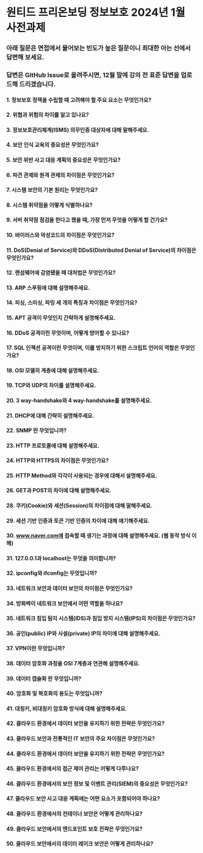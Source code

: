 # 원티드 프리온보딩 정보보호 2024년 1월 사전과제
### 아래 질문은 면접에서 물어보는 빈도가 높은 질문이니 최대한 아는 선에서 답변해 보세요.
### 답변은 GitHub Issue로 올려주시면, 12월 말에 강의 전 표준 답변을 업로드해 드리겠습니다.

#### 1. 정보보호 정책을 수립할 때 고려해야 할 주요 요소는 무엇인가요?
#### 2. 위협과 위험의 차이를 알고 있나요?
#### 3. 정보보호관리체계(ISMS) 의무인증 대상자에 대해 말해주세요.
#### 4. 보안 인식 교육의 중요성은 무엇인가요?
#### 5. 보안 위반 사고 대응 계획의 중요성은 무엇인가요?
#### 6. 파견 관제와 원격 관제의 차이점은 무엇인가요?
#### 7. 시스템 보안의 기본 원리는 무엇인가요?
#### 8. 시스템 취약점을 어떻게 식별하나요?
#### 9. 서버 취약점 점검을 한다고 했을 때, 가장 먼저 무엇을 어떻게 할 건가요?
#### 10. 바이러스와 악성코드의 차이점은 무엇인가요?
#### 11. DoS(Denial of Service)와 DDoS(Distributed Denial of Service)의 차이점은 무엇인가요?
#### 12. 랜섬웨어에 감염됐을 때 대처법은 무엇인가요?
#### 13. ARP 스푸핑에 대해 설명해주세요.
#### 14. 피싱, 스미싱, 파밍 세 개의 특징과 차이점은 무엇인가요?
#### 15. APT 공격이 무엇인지 간략하게 설명해주세요.
#### 16. DDoS 공격이란 무엇이며, 어떻게 방어할 수 있나요?
#### 17. SQL 인젝션 공격이란 무엇이며, 이를 방지하기 위한 스크립트 언어의 역할은 무엇인가요?
#### 18. OSI 모델의 계층에 대해 설명해주세요.
#### 19. TCP와 UDP의 차이를 설명해주세요.
#### 20. 3 way-handshake와 4 way-handshake를 설명해주세요.
#### 21. DHCP에 대해 간략히 설명해주세요.
#### 22. SNMP 란 무엇입니까?
#### 23. HTTP 프로토콜에 대해 설명해주세요.
#### 24. HTTP와 HTTPS의 차이점은 무엇인가요?
#### 25. HTTP Method와 각각이 사용되는 경우에 대해서 설명해주세요.
#### 26. GET과 POST의 차이에 대해 설명해주세요.
#### 28. 쿠키(Cookie)와 세션(Session)의 차이점에 대해 말해주세요.
#### 29. 세션 기반 인증과 토큰 기반 인증의 차이에 대해 얘기해주세요.
#### 30. www.naver.com에 접속할 때 생기는 과정에 대해 설명해주세요. (웹 동작 방식 이해)
#### 31. 127.0.0.1과 localhost는 무엇을 의미합니까?
#### 32. ipconfig와 ifconfig는 무엇입니까?
#### 33. 네트워크 보안과 데이터 보안의 차이점은 무엇인가요?
#### 34. 방화벽이 네트워크 보안에서 어떤 역할을 하나요?
#### 35. 네트워크 침입 탐지 시스템(IDS)과 침입 방지 시스템(IPS)의 차이점은 무엇인가요?
#### 36. 공인(public) IP와 사설(private) IP의 차이에 대해 설명해주세요.
#### 37. VPN이란 무엇입니까?
#### 38. 데이터 암호화 과정을 OSI 7계층과 연관해 설명해주세요.
#### 39. 데이터 캡슐화 란 무엇입니까?
#### 40. 암호화 및 복호화의 용도는 무엇입니까?
#### 41. 대칭키, 비대칭키 암호화 방식에 대해 설명해주세요.
#### 42. 클라우드 환경에서 데이터 보안을 유지하기 위한 전략은 무엇인가요?
#### 43. 클라우드 보안과 전통적인 IT 보안의 주요 차이점은 무엇인가요?
#### 44. 클라우드 환경에서 데이터 보안을 유지하기 위한 전략은 무엇인가요?
#### 45. 클라우드 환경에서의 접근 제어 관리는 어떻게 다루나요?
#### 46. 클라우드 환경에서의 보안 정보 및 이벤트 관리(SIEM)의 중요성은 무엇인가요?
#### 47. 클라우드 보안 사고 대응 계획에는 어떤 요소가 포함되어야 하나요?
#### 48. 클라우드 환경에서의 컨테이너 보안은 어떻게 관리하나요?
#### 49. 클라우드 보안에서의 엔드포인트 보호 전략은 무엇인가요?
#### 50. 클라우드 보안에서의 데이터 레이크 보안은 어떻게 관리하나요?
